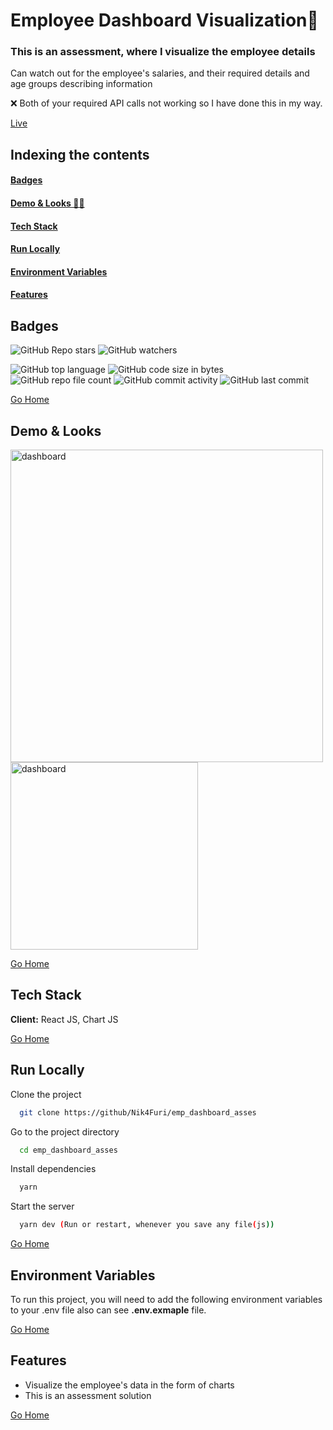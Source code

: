 # <h1 id="emp_dashboard_asses"> Employee Dashboard Visualization🚀 </h1>
### This is an assessment, where I visualize the employee details
Can watch out for the employee's salaries, and their required details and age groups describing information

❌ Both of your required API calls not working so I have done this in my way.

[Live](https://empdash.netlify.app/)

## Indexing the contents
####   <a href="#badges" >Badges</a>
####   <a href="#demo" >Demo & Looks 👩‍🏭</a>
####   <a href="#stack" >Tech Stack</a>
####   <a href="#runLocally" >Run Locally</a>
####   <a href="#envVar" >Environment Variables</a>
####   <a href="#feat" >Features</a>

## <h2 id="badges" >Badges </h2>


![GitHub Repo stars](https://img.shields.io/github/stars/Nik4Furi/emp_dashboard_asses?style=social) ![GitHub watchers](https://img.shields.io/github/watchers/Nik4Furi/emp_dashboard_asses?style=social)

![GitHub top language](https://img.shields.io/github/languages/top/Nik4Furi/emp_dashboard_asses)   ![GitHub code size in bytes](https://img.shields.io/github/languages/code-size/Nik4Furi/emp_dashboard_asses?style=flat-square) ![GitHub repo file count](https://img.shields.io/github/directory-file-count/Nik4Furi/emp_dashboard_asses) 
![GitHub commit activity](https://img.shields.io/github/commit-activity/m/Nik4Furi/emp_dashboard_asses)   ![GitHub last commit](https://img.shields.io/github/last-commit/Nik4Furi/emp_dashboard_asses)


<a href="#emp_dashboard_asses">Go Home </a>



## <h2 id="demo" >Demo & Looks</h2>

<p text-align=left>

  <img src="https://github.com/Nik4Furi/emp_dashboard_asses/assets/91304976/d9619e7d-5d0c-4666-aa55-df78e8e6f4c5" width="500" height="" alt="dashboard"/>
     
  <img src="https://github.com/Nik4Furi/emp_dashboard_asses/assets/91304976/788fb659-3f6d-4acb-8afa-fb417df37610" width="300" height="" alt="dashboard"/>  
</p>

<a href="#emp_dashboard_asses">Go Home </a>


## <h2 id="stack" >Tech Stack </h2>

**Client:** React JS, Chart JS

<a href="#emp_dashboard_asses">Go Home </a>



## <h2 id="runLocally" >Run Locally </h2>

Clone the project

```bash
  git clone https://github/Nik4Furi/emp_dashboard_asses
```

Go to the project directory

```bash
  cd emp_dashboard_asses
```
Install dependencies

```bash
  yarn
```

Start the server

```bash
  yarn dev (Run or restart, whenever you save any file(js))
```

<a href="#emp_dashboard_asses">Go Home </a>

## <h2 id="envVar">Environment Variables </h2>

To run this project, you will need to add the following environment variables to your .env file also can see  **.env.exmaple** file.


<a href="#emp_dashboard">Go Home </a>


## <h2 id="feat">Features </h2>

- Visualize the employee's data in the form of charts
- This is an assessment solution 

<a href="#emp_dashboard_asses">Go Home </a>

